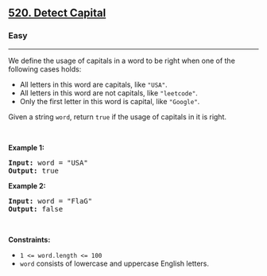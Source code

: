 <h2><a href="https://leetcode.com/problems/detect-capital/">520. Detect Capital</a></h2><h3>Easy</h3><hr><div><p>We define the usage of capitals in a word to be right when one of the following cases holds:</p>

<ul>
	<li>All letters in this word are capitals, like <code>"USA"</code>.</li>
	<li>All letters in this word are not capitals, like <code>"leetcode"</code>.</li>
	<li>Only the first letter in this word is capital, like <code>"Google"</code>.</li>
</ul>

<p class="bv-p-translate">Given a string <code>word</code>, return <code>true</code> if the usage of capitals in it is right.<bv-p-translate-btn class="bv-p-translate-btn" title="Burning Vocabulary translation" style="left: -28px; display: none;">↳</bv-p-translate-btn></p>

<p>&nbsp;</p>
<p><strong class="example">Example 1:</strong></p>
<pre><strong>Input:</strong> word = "USA"
<strong>Output:</strong> true
</pre><p><strong class="example">Example 2:</strong></p>
<pre><strong>Input:</strong> word = "FlaG"
<strong>Output:</strong> false
</pre>
<p>&nbsp;</p>
<p><strong>Constraints:</strong></p>

<ul>
	<li><code>1 &lt;= word.length &lt;= 100</code></li>
	<li><code>word</code> consists of lowercase and uppercase English letters.</li>
</ul>
</div>